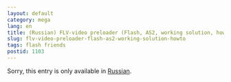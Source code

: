 ```yaml
---
layout: default
category: mega
lang: en
title: (Russian) FLV-video preloader (Flash, AS2, working solution, howto)
slug: flv-video-preloader-flash-as2-working-solution-howto
tags: flash friends 
postid: 1103
---
```

<p>Sorry, this entry is only available in <a href="http://mega.genn.org/export/getposts.php">Russian</a>.</p>